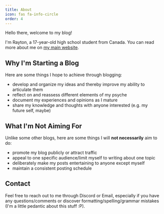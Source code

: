 ```yaml
---
title: About
icon: fas fa-info-circle
order: 4
---
```


Hello there, welcome to my blog!

I'm Rayton, a 17-year-old high school student from Canada. You can read more about me on <a href="https://dulcet-pastelito-8ae32b.netlify.app/" target="_blank">my main website</a>.


## Why I'm Starting a Blog

Here are some things I hope to achieve through blogging:
- develop and organize my ideas and thereby improve my ability to articulate them
- reflect on and reassess different elements of my psyche
- document my experiences and opinions as I mature
- share my knowledge and thoughts with anyone interested (e.g. my future self, maybe)


## What I'm Not Aiming For

Unlike some other blogs, here are some things I will **not necessarily** aim to do:
- promote my blog publicly or attract traffic
- appeal to one specific audience/limit myself to writing about one topic
- deliberately make my posts entertaining to anyone except myself
- maintain a consistent posting schedule


## Contact

Feel free to reach out to me through Discord or Email, especially if you have any questions/comments or discover formatting/spelling/grammar mistakes (I'm a little pedantic about this stuff :P).